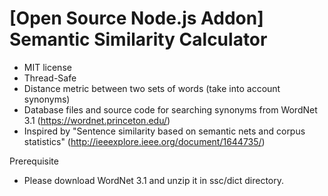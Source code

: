 # [Open Source Node.js Addon] Semantic Similarity Calculator

* MIT license
* Thread-Safe
* Distance metric between two sets of words (take into account synonyms)
* Database files and source code for searching synonyms from WordNet 3.1 (https://wordnet.princeton.edu/)
* Inspired by "Sentence similarity based on semantic nets and corpus statistics" (http://ieeexplore.ieee.org/document/1644735/)

Prerequisite
* Please download WordNet 3.1 and unzip it in ssc/dict directory.